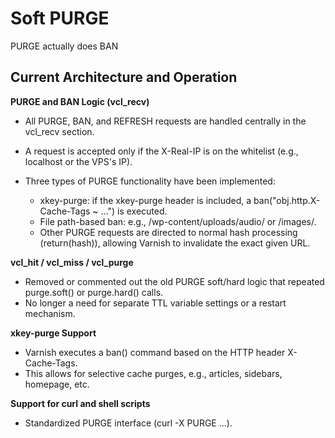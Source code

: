 # Soft PURGE

PURGE actually does BAN

## Current Architecture and Operation

**PURGE and BAN Logic (vcl_recv)**

* All PURGE, BAN, and REFRESH requests are handled centrally in the vcl_recv section.
* A request is accepted only if the X-Real-IP is on the whitelist (e.g., localhost or the VPS's IP).
* Three types of PURGE functionality have been implemented:

  * xkey-purge: if the xkey-purge header is included, a ban("obj.http.X-Cache-Tags ~ ...") is executed.
  * File path-based ban: e.g., /wp-content/uploads/audio/ or /images/.
  * Other PURGE requests are directed to normal hash processing (return(hash)), allowing Varnish to invalidate the exact given URL.

**vcl_hit / vcl_miss / vcl_purge**

* Removed or commented out the old PURGE soft/hard logic that repeated purge.soft() or purge.hard() calls.
* No longer a need for separate TTL variable settings or a restart mechanism.

**xkey-purge Support**

* Varnish executes a ban() command based on the HTTP header X-Cache-Tags.
* This allows for selective cache purges, e.g., articles, sidebars, homepage, etc.

**Support for curl and shell scripts**

* Standardized PURGE interface (curl -X PURGE ...).
